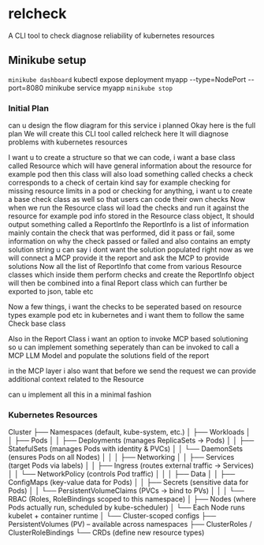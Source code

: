 # relcheck
A CLI tool to check diagnose reliability of kubernetes resources


## Minikube setup
`minikube dashboard`
kubectl expose deployment myapp --type=NodePort --port=8080
minikube service myapp
`minikube stop`

### Initial Plan
can u design the flow diagram for this service i planned
Okay here is the full plan
We will create this CLI tool called relcheck here
It will diagnose problems with kubernetes resources

I want u to create a structure so that we can code,
i want a base class called Resource which will have general information about the resource for example pod
then this class will also load something called checks
a check corresponds to a check of certain kind say for example checking for missing resource limits in a pod or checking for anything, i want u to create a base check class as well so that users can code their own checks
Now when we run the Resource class wil load the checks and run it against the resource for example pod info stored in the Resource class object, 
It should output something called a ReportInfo
the ReportInfo is a list of information mainly contain the check that was performed, did it pass or fail, some information on why the check passed or failed and also contains an empty solution string u can say i dont want the solution populated right now as we will connect a MCP provide it the report and ask the MCP to provide solutions
Now all the list of ReportInfo that come from various Resource classes which inside them perform checks and create the ReportInfo object will then be combined into a final Report class which can further be exported to json, table etc

Now a few things, i want the checks to be seperated based on resource types example pod etc in kubernetes and i want them to follow the same Check base class

Also in the Report Class i want an option to invoke MCP based solutioning so u can implement something seperately than can be invoked to call a MCP LLM Model and populate the solutions field of the report

in the MCP layer i also want that before we send the request we can provide additional context related to the Resource

can u implement all this in a minimal fashion


### Kubernetes Resources
Cluster
 ├── Namespaces (default, kube-system, etc.)
 │    ├── Workloads
 │    │    ├── Pods
 │    │    ├── Deployments (manages ReplicaSets -> Pods)
 │    │    ├── StatefulSets (manages Pods with identity & PVCs)
 │    │    └── DaemonSets (ensures Pods on all Nodes)
 │    │
 │    ├── Networking
 │    │    ├── Services (target Pods via labels)
 │    │    ├── Ingress (routes external traffic → Services)
 │    │    └── NetworkPolicy (controls Pod traffic)
 │    │
 │    ├── Data
 │    │    ├── ConfigMaps (key-value data for Pods)
 │    │    ├── Secrets (sensitive data for Pods)
 │    │    └── PersistentVolumeClaims (PVCs → bind to PVs)
 │    │
 │    └── RBAC (Roles, RoleBindings scoped to this namespace)
 │
 ├── Nodes (where Pods actually run, scheduled by kube-scheduler)
 │    └── Each Node runs kubelet + container runtime
 │
 └── Cluster-scoped configs
      ├── PersistentVolumes (PV) – available across namespaces
      ├── ClusterRoles / ClusterRoleBindings
      └── CRDs (define new resource types)

